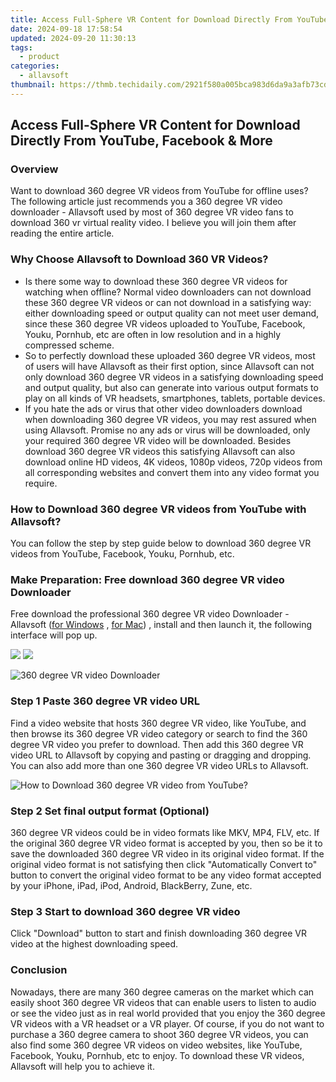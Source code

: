 ```yaml
---
title: Access Full-Sphere VR Content for Download Directly From YouTube, Facebook & More
date: 2024-09-18 17:58:54
updated: 2024-09-20 11:30:13
tags:
  - product
categories:
  - allavsoft
thumbnail: https://thmb.techidaily.com/2921f580a005bca983d6da9a3afb73cd46b3297303a92739f51d69c3aa21056e.jpg
---
```


## Access Full-Sphere VR Content for Download Directly From YouTube, Facebook & More

### Overview

Want to download 360 degree VR videos from YouTube for offline uses? The following article just recommends you a 360 degree VR video downloader - Allavsoft used by most of 360 degree VR video fans to download 360 vr virtual reality video. I believe you will join them after reading the entire article.

### Why Choose Allavsoft to Download 360 VR Videos?

* Is there some way to download these 360 degree VR videos for watching when offline? Normal video downloaders can not download these 360 degree VR videos or can not download in a satisfying way: either downloading speed or output quality can not meet user demand, since these 360 degree VR videos uploaded to YouTube, Facebook, Youku, Pornhub, etc are often in low resolution and in a highly compressed scheme.
* So to perfectly download these uploaded 360 degree VR videos, most of users will have Allavsoft as their first option, since Allavsoft can not only download 360 degree VR videos in a satisfying downloading speed and output quality, but also can generate into various output formats to play on all kinds of VR headsets, smartphones, tablets, portable devices.
* If you hate the ads or virus that other video downloaders download when downloading 360 degree VR videos, you may rest assured when using Allavsoft. Promise no any ads or virus will be downloaded, only your required 360 degree VR video will be downloaded. Besides download 360 degree VR videos this satisfying Allavsoft can also download online HD videos, 4K videos, 1080p videos, 720p videos from all corresponding websites and convert them into any video format you require.

### How to Download 360 degree VR videos from YouTube with Allavsoft?

You can follow the step by step guide below to download 360 degree VR videos from YouTube, Facebook, Youku, Pornhub, etc.

### Make Preparation: Free download 360 degree VR video Downloader

Free download the professional 360 degree VR video Downloader - Allavsoft ([for Windows](https://tools.techidaily.com/allavsoft/products/) , [for Mac](https://tools.techidaily.com/allavsoft/products/)) , install and then launch it, the following interface will pop up.

[![](https://www.allavsoft.com/how-to/../images/how-to/free-download-win.jpg)](https://tools.techidaily.com/allavsoft/products/) [![](https://www.allavsoft.com/how-to/../images/how-to/free-download-mac.jpg)](https://tools.techidaily.com/allavsoft/products/)

![360 degree VR video Downloader](https://www.allavsoft.com/how-to/../images/allavsoft/screen-shot-600.jpg)

### Step 1 Paste 360 degree VR video URL

Find a video website that hosts 360 degree VR video, like YouTube, and then browse its 360 degree VR video category or search to find the 360 degree VR video you prefer to download. Then add this 360 degree VR video URL to Allavsoft by copying and pasting or dragging and dropping. You can also add more than one 360 degree VR video URLs to Allavsoft.

![How to Download 360 degree VR video from YouTube?](https://www.allavsoft.com/how-to/../images/how-to/download-rtmp-video/download-rtmp-video.jpg)

### Step 2 Set final output format (Optional)

360 degree VR videos could be in video formats like MKV, MP4, FLV, etc. If the original 360 degree VR video format is accepted by you, then so be it to save the downloaded 360 degree VR video in its original video format. If the original video format is not satisfying then click "Automatically Convert to" button to convert the original video format to be any video format accepted by your iPhone, iPad, iPod, Android, BlackBerry, Zune, etc.

### Step 3 Start to download 360 degree VR video

Click "Download" button to start and finish downloading 360 degree VR video at the highest downloading speed.

### Conclusion

Nowadays, there are many 360 degree cameras on the market which can easily shoot 360 degree VR videos that can enable users to listen to audio or see the video just as in real world provided that you enjoy the 360 degree VR videos with a VR headset or a VR player. Of course, if you do not want to purchase a 360 degree camera to shoot 360 degree VR videos, you can also find some 360 degree VR videos on video websites, like YouTube, Facebook, Youku, Pornhub, etc to enjoy. To download these VR videos, Allavsoft will help you to achieve it.

<ins class="adsbygoogle"
     style="display:block"
     data-ad-format="autorelaxed"
     data-ad-client="ca-pub-7571918770474297"
     data-ad-slot="1223367746"></ins>



<ins class="adsbygoogle"
     style="display:block"
     data-ad-client="ca-pub-7571918770474297"
     data-ad-slot="8358498916"
     data-ad-format="auto"
     data-full-width-responsive="true"></ins>
